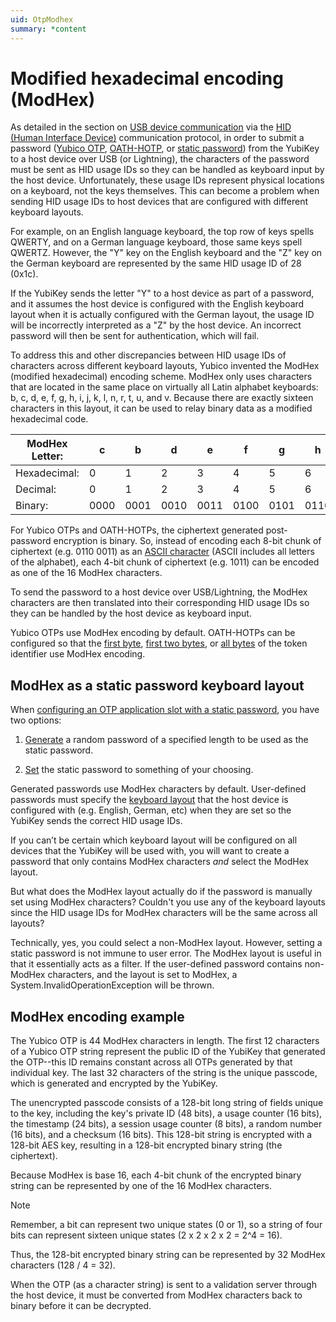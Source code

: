 ```yaml
---
uid: OtpModhex
summary: *content
---
```


<!-- Copyright 2021 Yubico AB

Licensed under the Apache License, Version 2.0 (the "License");
you may not use this file except in compliance with the License.
You may obtain a copy of the License at

    http://www.apache.org/licenses/LICENSE-2.0

Unless required by applicable law or agreed to in writing, software
distributed under the License is distributed on an "AS IS" BASIS,
WITHOUT WARRANTIES OR CONDITIONS OF ANY KIND, either express or implied.
See the License for the specific language governing permissions and
limitations under the License. -->


# Modified hexadecimal encoding (ModHex)

As detailed in the section on [USB device communication](xref:OtpHID#usb-communication) via the [HID (Human Interface Device)](https://www.usb.org/hid) communication protocol, in order to submit a password ([Yubico OTP](xref:OtpYubicoOtp), [OATH-HOTP](xref:OtpHotp), or [static password](xref:OtpStaticPassword)) from the YubiKey to a host device over USB (or Lightning), the characters of the password must be sent as HID usage IDs so they can be handled as keyboard input by the host device. Unfortunately, these usage IDs represent physical locations on a keyboard, not the keys themselves. This can become a problem when sending HID usage IDs to host devices that are configured with different keyboard layouts.

For example, on an English language keyboard, the top row of keys spells QWERTY, and on a German language keyboard, those same keys spell QWERTZ. However, the "Y" key on the English keyboard and the "Z" key on the German keyboard are represented by the same HID usage ID of 28 (0x1c).

If the YubiKey sends the letter "Y" to a host device as part of a password, and it assumes the host device is configured with the English keyboard layout when it is actually configured with the German layout, the usage ID will be incorrectly interpreted as a "Z" by the host device. An incorrect password will then be sent for authentication, which will fail.

To address this and other discrepancies between HID usage IDs of characters across different keyboard layouts, Yubico invented the ModHex (modified hexadecimal) encoding scheme. ModHex only uses characters that are located in the same place on virtually all Latin alphabet keyboards: b, c, d, e, f, g, h, i, j, k, l, n, r, t, u, and v. Because there are exactly sixteen characters in this layout, it can be used to relay binary data as a modified hexadecimal code.

| ModHex Letter: | c | b | d | e | f | g | h | i | j | k | l | n | r | t | u | v |
|----------------|---|---|---|---|---|---|---|---|---|---|---|---|---|---|---|---|
| Hexadecimal: | 0 | 1 | 2 | 3 | 4 | 5 | 6 | 7 | 8 | 9 | a | b | c | d | e | f |
| Decimal: | 0 | 1 | 2 | 3 | 4 | 5 | 6 | 7 | 8 | 9 | 10 | 11 | 12 | 13 | 14 | 15 |
| Binary: | 0000 | 0001 | 0010 | 0011 | 0100 | 0101 | 0110 | 0111 | 1000 | 1001 | 1010 | 1011 | 1100 | 1101 | 1110 | 1111 |

For Yubico OTPs and OATH-HOTPs, the ciphertext generated post-password encryption is binary. So, instead of encoding each 8-bit chunk of ciphertext (e.g. 0110 0011) as an [ASCII character](https://theasciicode.com.ar/) (ASCII includes all letters of the alphabet), each 4-bit chunk of ciphertext (e.g. 1011) can be encoded as one of the 16 ModHex characters.

To send the password to a host device over USB/Lightning, the ModHex characters are then translated into their corresponding HID usage IDs so they can be handled by the host device as keyboard input.

Yubico OTPs use ModHex encoding by default. OATH-HOTPs can be configured so that the [first byte](xref:Yubico.YubiKey.Otp.OtpSettings-1.OathFixedModhex1), [first two bytes](xref:Yubico.YubiKey.Otp.OtpSettings-1.UseOathFixedModhex2), or [all bytes](xref:Yubico.YubiKey.Otp.OtpSettings-1.UseOathFixedModhex) of the token identifier use ModHex encoding.

## ModHex as a static password keyboard layout

When [configuring an OTP application slot with a static password](xref:OtpProgramStaticPassword), you have two options:

1. [Generate](xref:Yubico.YubiKey.Otp.Operations.ConfigureStaticPassword.GeneratePassword) a random password of a specified length to be used as the static password.

1. [Set](xref:Yubico.YubiKey.Otp.Operations.ConfigureStaticPassword.SetPassword) the static password to something of your choosing.

Generated passwords use ModHex characters by default. User-defined passwords must specify the [keyboard layout](xref:Yubico.Core.Devices.Hid.KeyboardLayout) that the host device is configured with (e.g. English, German, etc) when they are set so the YubiKey sends the correct HID usage IDs.

If you can’t be certain which keyboard layout will be configured on all devices that the YubiKey will be used with, you will want to create a password that only contains ModHex characters *and* select the ModHex layout.

But what does the ModHex layout actually do if the password is manually set using ModHex characters? Couldn't you use any of the keyboard layouts since the HID usage IDs for ModHex characters will be the same across all layouts?

Technically, yes, you could select a non-ModHex layout. However, setting a static password is not immune to user error. The ModHex layout is useful in that it essentially acts as a filter. If the user-defined password contains non-ModHex characters, and the layout is set to ModHex, a System.InvalidOperationException will be thrown.

## ModHex encoding example

The Yubico OTP is 44 ModHex characters in length. The first 12 characters of a Yubico OTP string represent the public ID of the YubiKey that generated the OTP--this ID remains constant across all OTPs generated by that individual key. The last 32 characters of the string is the unique passcode, which is generated and encrypted by the YubiKey.

The unencrypted passcode consists of a 128-bit long string of fields unique to the key, including the key's private ID (48 bits), a usage counter (16 bits), the timestamp (24 bits), a session usage counter (8 bits), a random number (16 bits), and a checksum (16 bits). This 128-bit string is encrypted with a 128-bit AES key, resulting in a 128-bit encrypted binary string (the ciphertext).

Because ModHex is base 16, each 4-bit chunk of the encrypted binary string can be represented by one of the 16 ModHex characters.

> [!NOTE]
> Remember, a bit can represent two unique states (0 or 1), so a string of four bits can represent sixteen unique states (2 x 2 x 2 x 2 = 2^4 = 16).

Thus, the 128-bit encrypted binary string can be represented by 32 ModHex characters (128 / 4 = 32).

When the OTP (as a character string) is sent to a validation server through the host device, it must be converted from ModHex characters back to binary before it can be decrypted.
